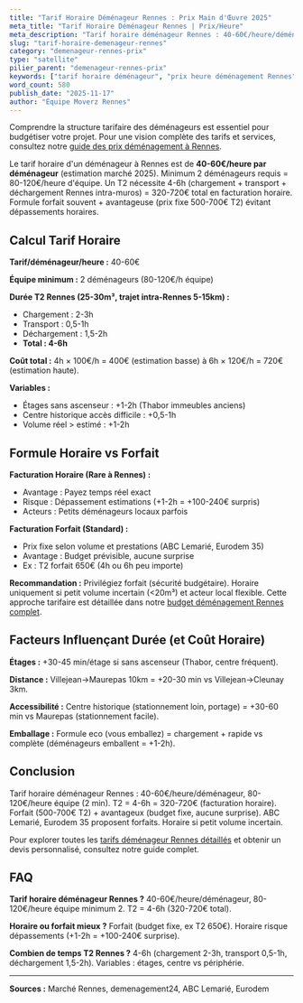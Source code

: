 ```yaml
---
title: "Tarif Horaire Déménageur Rennes : Prix Main d'Œuvre 2025"
meta_title: "Tarif Horaire Déménageur Rennes | Prix/Heure"
meta_description: "Tarif horaire déménageur Rennes : 40-60€/heure/déménageur (2 déménageurs min). T2 = 4-6h = 320-720€ total. Formule horaire vs forfait."
slug: "tarif-horaire-demenageur-rennes"
category: "demenageur-rennes-prix"
type: "satellite"
pilier_parent: "demenageur-rennes-prix"
keywords: ["tarif horaire déménageur", "prix heure déménagement Rennes", "déménageur tarif horaire"]
word_count: 580
publish_date: "2025-11-17"
author: "Équipe Moverz Rennes"
---
```


Comprendre la structure tarifaire des déménageurs est essentiel pour budgétiser votre projet. Pour une vision complète des tarifs et services, consultez notre [guide des prix déménagement à Rennes](/blog/demenagement-rennes/demenageur-rennes-prix).

Le tarif horaire d'un déménageur à Rennes est de **40-60€/heure par déménageur** (estimation marché 2025). Minimum 2 déménageurs requis = 80-120€/heure d'équipe. Un T2 nécessite 4-6h (chargement + transport + déchargement Rennes intra-muros) = 320-720€ total en facturation horaire. Formule forfait souvent + avantageuse (prix fixe 500-700€ T2) évitant dépassements horaires.

## Calcul Tarif Horaire

**Tarif/déménageur/heure :** 40-60€

**Équipe minimum :** 2 déménageurs (80-120€/h équipe)

**Durée T2 Rennes (25-30m³, trajet intra-Rennes 5-15km) :**
- Chargement : 2-3h
- Transport : 0,5-1h
- Déchargement : 1,5-2h
- **Total : 4-6h**

**Coût total :** 4h × 100€/h = 400€ (estimation basse) à 6h × 120€/h = 720€ (estimation haute).

**Variables :**
- Étages sans ascenseur : +1-2h (Thabor immeubles anciens)
- Centre historique accès difficile : +0,5-1h
- Volume réel > estimé : +1-2h

## Formule Horaire vs Forfait

**Facturation Horaire (Rare à Rennes) :**
- Avantage : Payez temps réel exact
- Risque : Dépassement estimations (+1-2h = +100-240€ surpris)
- Acteurs : Petits déménageurs locaux parfois

**Facturation Forfait (Standard) :**
- Prix fixe selon volume et prestations (ABC Lemarié, Eurodem 35)
- Avantage : Budget prévisible, aucune surprise
- Ex : T2 forfait 650€ (4h ou 6h peu importe)

**Recommandation :** Privilégiez forfait (sécurité budgétaire). Horaire uniquement si petit volume incertain (<20m³) et acteur local flexible. Cette approche tarifaire est détaillée dans notre [budget déménagement Rennes complet](/blog/demenagement-rennes/demenageur-rennes-prix).

## Facteurs Influençant Durée (et Coût Horaire)

**Étages :** +30-45 min/étage si sans ascenseur (Thabor, centre fréquent).

**Distance :** Villejean→Maurepas 10km = +20-30 min vs Villejean→Cleunay 3km.

**Accessibilité :** Centre historique (stationnement loin, portage) = +30-60 min vs Maurepas (stationnement facile).

**Emballage :** Formule eco (vous emballez) = chargement + rapide vs complète (déménageurs emballent = +1-2h).

## Conclusion

Tarif horaire déménageur Rennes : 40-60€/heure/déménageur, 80-120€/heure équipe (2 min). T2 = 4-6h = 320-720€ (facturation horaire). Forfait (500-700€ T2) + avantageux (budget fixe, aucune surprise). ABC Lemarié, Eurodem 35 proposent forfaits. Horaire si petit volume incertain.

Pour explorer toutes les [tarifs déménageur Rennes détaillés](/blog/demenagement-rennes/demenageur-rennes-prix) et obtenir un devis personnalisé, consultez notre guide complet.

## FAQ

**Tarif horaire déménageur Rennes ?**
40-60€/heure/déménageur, 80-120€/heure équipe minimum 2. T2 = 4-6h (320-720€ total).

**Horaire ou forfait mieux ?**
Forfait (budget fixe, ex T2 650€). Horaire risque dépassements (+1-2h = +100-240€ surprise).

**Combien de temps T2 Rennes ?**
4-6h (chargement 2-3h, transport 0,5-1h, déchargement 1,5-2h). Variables : étages, centre vs périphérie.

---
**Sources :** Marché Rennes, demenagement24, ABC Lemarié, Eurodem

